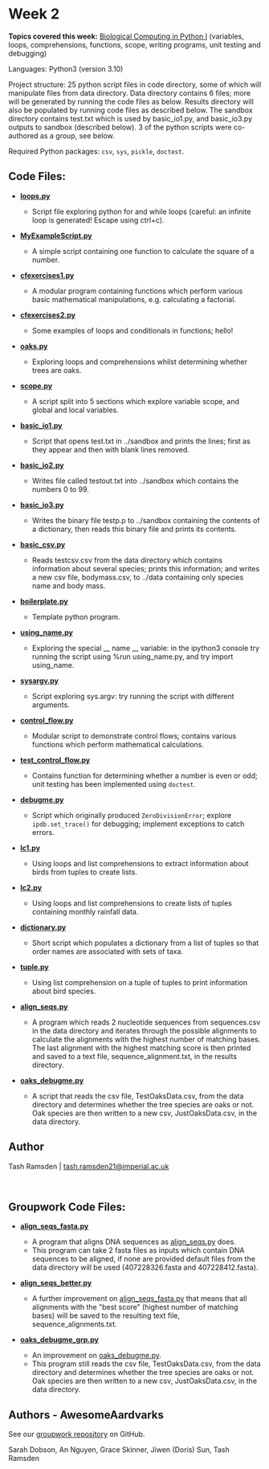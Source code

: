 # Week 2

**Topics covered this week:** [Biological Computing in Python I](https://mhasoba.github.io/TheMulQuaBio/notebooks/05-Python_I.html#) (variables, loops, comprehensions, functions, scope, writing programs, unit testing and debugging)

Languages: Python3 (version 3.10)

Project structure: 25 python script files in code directory, some of which will manipulate files from data directory. Data directory contains 6 files; more will be generated by running the code files as below. Results directory will also be populated by running code files as described below. The sandbox directory contains test.txt which is used by basic_io1.py, and basic_io3.py outputs to sandbox (described below). 3 of the python scripts were co-authored as a group, see below.

Required Python packages: `csv`, `sys`, `pickle`, `doctest`.

## Code Files:

* [**loops.py**](code/loops.py)
  * Script file exploring python for and while loops (careful: an infinite loop is generated! Escape using ctrl+c).

* [**MyExampleScript.py**](code/MyExampleScript.py)
  * A simple script containing one function to calculate the square of a number.

* [**cfexercises1.py**](code/cfexercises1.py)
  * A modular program containing functions which perform various basic mathematical manipulations, e.g. calculating a factorial.

* [**cfexercises2.py**](code/cfexercises2.py)
  * Some examples of loops and conditionals in functions; hello!

* [**oaks.py**](code/oaks.py)
  * Exploring loops and comprehensions whilst determining whether trees are oaks.

* [**scope.py**](code/scope.py)
  * A script split into 5 sections which explore variable scope, and global and local variables.

* [**basic_io1.py**](code/basic_io1.py)
  * Script that opens test.txt in ../sandbox and prints the lines; first as they appear and then with blank lines removed.

* [**basic_io2.py**](code/basic_io2.py)
  * Writes file called testout.txt into ../sandbox which contains the numbers 0 to 99.

* [**basic_io3.py**](code/basic_io3.py)
  * Writes the binary file testp.p to ../sandbox containing the contents of a dictionary, then reads this binary file and prints its contents.

* [**basic_csv.py**](code/basic_csv.py)
  * Reads testcsv.csv from the data directory which contains information about several species; prints this information; and writes a new csv file, bodymass.csv, to ../data containing only species name and body mass.

* [**boilerplate.py**](code/boilerplate.py)
  * Template python program.

* [**using_name.py**](code/using_name.py)
  * Exploring the special __ name __ variable: in the ipython3 console try running the script using %run using_name.py, and try import using_name.

* [**sysargv.py**](code/sysargv.py)
  * Script exploring sys.argv: try running the script with different arguments.

* [**control_flow.py**](code/control_flow.py)
  * Modular script to demonstrate control flows; contains various functions which perform mathematical calculations.

* [**test_control_flow.py**](code/test_control_flow.py)
  * Contains function for determining whether a number is even or odd; unit testing has been implemented using `doctest`.

* [**debugme.py**](code/debugme.py)
  * Script which originally produced `ZeroDivisionError`; explore `ipdb.set_trace()` for debugging; implement exceptions to catch errors.

* [**lc1.py**](code/lc1.py)
  * Using loops and list comprehensions to extract information about birds from tuples to create lists.

* [**lc2.py**](code/lc2.py)
  * Using loops and list comprehensions to create lists of tuples containing monthly rainfall data.

* [**dictionary.py**](code/dictionary.py)
  * Short script which populates a dictionary from a list of tuples so that order names are associated with sets of taxa.

* [**tuple.py**](code/tuple.py)
  * Using list comprehension on a tuple of tuples to print information about bird species.

* [**align_seqs.py**](code/align_seqs.py)
  * A program which reads 2 nucleotide sequences from sequences.csv in the data directory and iterates through the possible alignments to calculate the alignments with the highest number of matching bases. The last alignment with the highest matching score is then printed and saved to a text file, sequence_alignment.txt, in the results directory.

* [**oaks_debugme.py**](code/oaks_debugme.py)
  * A script that reads the csv file, TestOaksData.csv, from the data directory and determines whether the tree species are oaks or not. Oak species are then written to a new csv, JustOaksData.csv, in the data directory.

## Author

Tash Ramsden | tash.ramsden21@imperial.ac.uk

<br>

## Groupwork Code Files:

* [**align_seqs_fasta.py**](code/align_seqs_fasta.py)
  * A program that aligns DNA sequences as [align_seqs.py](code/align_seqs.py) does.
  * This program can take 2 fasta files as inputs which contain DNA sequences to be aligned, if none are provided default files from the data directory will be used (407228326.fasta and 407228412.fasta).

* [**align_seqs_better.py**](code/align_seqs_better.py)
  * A further improvement on [align_seqs_fasta.py](code/align_seqs_fasta.py) that means that all alignments with the "best score" (highest number of matching bases) will be saved to the resulting text file, sequence_alignments.txt.

* [**oaks_debugme_grp.py**](code/oaks_debugme_grp.py)
  * An improvement on [oaks_debugme.py](code/oaks_debugme.py).
  * This program still reads the csv file, TestOaksData.csv, from the data directory and determines whether the tree species are oaks or not. Oak species are then written to a new csv, JustOaksData.csv, in the data directory.

## Authors - AwesomeAardvarks

See our [groupwork repository](https://github.com/tashramsden/CMEE_AwesomeArdvarks) on GitHub.

Sarah Dobson, An Nguyen, Grace Skinner, Jiwen (Doris) Sun, Tash Ramsden
